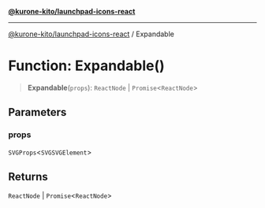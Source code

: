 [**@kurone-kito/launchpad-icons-react**](../README.md)

***

[@kurone-kito/launchpad-icons-react](../globals.md) / Expandable

# Function: Expandable()

> **Expandable**(`props`): `ReactNode` \| `Promise`\<`ReactNode`\>

## Parameters

### props

`SVGProps`\<`SVGSVGElement`\>

## Returns

`ReactNode` \| `Promise`\<`ReactNode`\>
